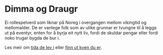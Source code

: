 # Dimma og Draugr

Ei rollespelverd som liknar på Noreg i overgangen mellom vikingtid og mellomalder. De er vanlege folk som av ulike grunnar er tvungne til å legga ut på eventyr, enten for å byrja eit nytt liv, fordi de skuldar pengar eller fordi noko trugar bygda de bur i.

Les meir om [tida de lev i](setting.md) eller [finn ut kven du er](Kven-er-du.md).
